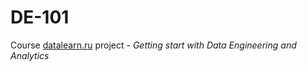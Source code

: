 # DE-101
Course [datalearn.ru](https://datalearn.ru/) project - *Getting start with Data Engineering and Analytics*
